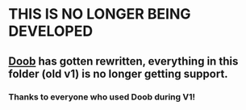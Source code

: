 # THIS IS NO LONGER BEING DEVELOPED

## [Doob](https://github.com/doobdev/doob) has gotten rewritten, everything in this folder (old v1) is no longer getting support.

### Thanks to everyone who used Doob during V1!